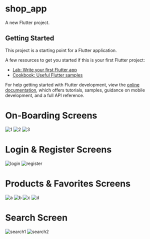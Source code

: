 # shop_app

A new Flutter project.

## Getting Started

This project is a starting point for a Flutter application.

A few resources to get you started if this is your first Flutter project:

- [Lab: Write your first Flutter app](https://docs.flutter.dev/get-started/codelab)
- [Cookbook: Useful Flutter samples](https://docs.flutter.dev/cookbook)

For help getting started with Flutter development, view the
[online documentation](https://docs.flutter.dev/), which offers tutorials,
samples, guidance on mobile development, and a full API reference.

# On-Boarding Screens
![1](https://user-images.githubusercontent.com/87609841/184546293-d96c2cc5-23a4-43a3-9dc0-d649abdbc700.jpg)
![2](https://user-images.githubusercontent.com/87609841/184546297-e28c7920-9059-429d-8d5d-27337c85f6e5.jpg)
![3](https://user-images.githubusercontent.com/87609841/184546300-5b48a94c-7558-4c92-8c10-39b842e10d64.jpg)

# Login & Register Screens
![login](https://user-images.githubusercontent.com/87609841/184546344-d80a90eb-e9ef-44e9-aa3a-3331089eaced.jpg)
![register](https://user-images.githubusercontent.com/87609841/184546345-3de72dc4-9f6c-467e-ad6b-50a992e68af6.jpg)

# Products & Favorites Screens
![a](https://user-images.githubusercontent.com/87609841/184546395-ba4baa2f-fc7b-4096-b4e5-1efbaab3000e.jpg)
![b](https://user-images.githubusercontent.com/87609841/184546401-1da131ab-2044-4b72-9992-1812e293b3a3.jpg)
![c](https://user-images.githubusercontent.com/87609841/184546402-f119339b-eafb-4591-af41-67feb3a3bc38.jpg)
![d](https://user-images.githubusercontent.com/87609841/184546403-022933fe-fd11-4e2a-93e8-1f064f028a6a.jpg)

# Search Screen
![search1](https://user-images.githubusercontent.com/87609841/184546454-be89a300-ee5a-4401-8cca-c7899b25361e.jpg)
![search2](https://user-images.githubusercontent.com/87609841/184546456-b5845319-77f6-4cba-bedd-ff68ec52c599.jpg)













